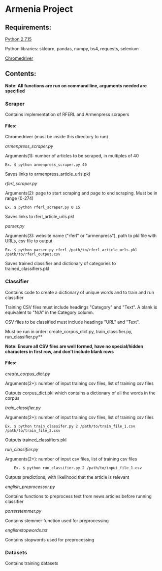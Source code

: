 # Armenia Project



## Requirements:

[Python 2.7.15](https://www.python.org/downloads/)

Python libraries: sklearn, pandas, numpy, bs4, requests, selenium

[Chromedriver](http://chromedriver.chromium.org/)


## Contents: 

**Note: All functions are run on command line, arguments needed are specified**


### Scraper

Contains implementation of RFERL and Armenpress scrapers

#### Files:

Chromedriver (must be inside this directory to run)

*armenpress_scraper.py*
	
Arguments(1): number of articles to be scraped, in multiples of 40
	
	Ex. $ python armenpress_scraper.py 40
	
Saves links to armenpress_article_urls.pkl


*rferl_scraper.py*
	
Arguments(2): page to start scraping and page to end scraping. Must be in range (0-274)
	
	Ex. $ python rferl_scraper.py 0 15
	
Saves links to rferl_article_urls.pkl


*parser.py*

Arguments(3): website name ("rferl" or "armenpress"), path to pkl file with URLs, csv file to output 

	Ex. $ python parser.py rferl /path/to/rferl_article_urls.pkl /path/to/rferl_output.csv

Saves trained classifier and dictionary of categories to trained_classifiers.pkl


### Classifier

Contains code to create a dictionary of unique words and to train and run classifier

Training CSV files must include headings "Category" and "Text". A blank is equivalent to "N/A" in the Category column. 

CSV files to be classified must include headings "URL" and "Text".

Must be run in order: create_corpus_dict.py,  train_classifier.py, run_classifier.py**


**Note: Ensure all CSV files are well formed, have no special/hidden characters in first row, and don't include blank rows**


#### Files:

*create_corpus_dict.py*
	
Arguments(2+): number of input training csv files, list of training csv files

Outputs corpus_dict.pkl which contains a dictionary of all the words in the corpus	

*train_classifier.py*

Arguments(2+): number of input training csv files, list of training csv files

	Ex. $ python train_classifer.py 2 /path/to/train_file_1.csv /path/to/train_file_2.csv

Outputs trained_classifiers.pkl

*run_classifier.py*

Arguments(2+): number of input csv files, list of training csv files
	
		Ex. $ python run_classifier.py 2 /path/to/input_file_1.csv

Outputs predictions, with likelihood that the article is relevant

*english_preprocessor.py*

Contains functions to preprocess text from news articles before running classifier

*porterstemmer.py*

Contains stemmer function used for preprocessing

*englishstopwords.txt*

Contains stopwords used for preprocessing


### Datasets

Contains training datasets







